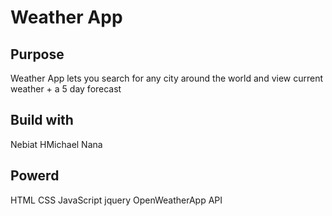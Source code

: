 # Weather App
## Purpose
Weather App lets you search for any city around the world and view current weather + a 5 day forecast

## Build with
Nebiat HMichael Nana

## Powerd 
HTML
CSS
JavaScript
jquery
OpenWeatherApp API

